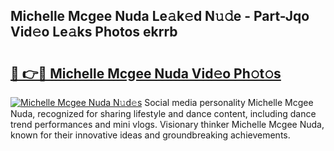 ## Michelle Mcgee Nuda Le𝚊k𝚎d N𝚞𝚍e - Part-Jqo Vid𝚎o Le𝚊ks Photos ekrrb

# <h2><a href="http://fbf99y.evod.top/?m=Michelle+Mcgee+Nuda">🔗 👉🔴 Michelle Mcgee Nuda Vid𝚎o Ph𝚘t𝚘s</a></h2>

[![Michelle Mcgee Nuda N𝚞d𝚎s](https://i.imgur.com/8V9OHl7.gif)](http://fbf99y.evod.top/?m=Michelle+Mcgee+Nuda)
Social media personality Michelle Mcgee Nuda, recognized for sharing lifestyle and dance content, including dance trend performances and mini vlogs. Visionary thinker Michelle Mcgee Nuda, known for their innovative ideas and groundbreaking achievements. 
